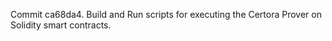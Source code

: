 Commit ca68da4.                    Build and Run scripts for executing the Certora Prover on Solidity smart contracts.